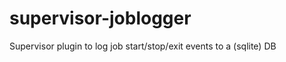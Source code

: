 supervisor-joblogger
====================

Supervisor plugin to log job start/stop/exit events to a (sqlite) DB